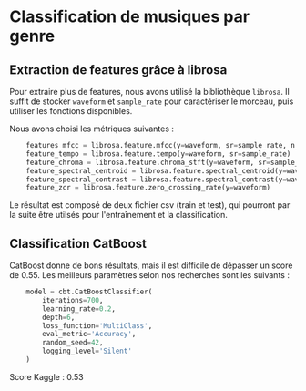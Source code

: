 # Classification de musiques par genre

## Extraction de features grâce à librosa

Pour extraire plus de features, nous avons utilisé la bibliothèque `librosa`. Il suffit de stocker `waveform` et `sample_rate` pour caractériser le morceau, puis utiliser les fonctions disponibles.

Nous avons choisi les métriques suivantes :

```python
    features_mfcc = librosa.feature.mfcc(y=waveform, sr=sample_rate, n_mfcc=20)
    feature_tempo = librosa.feature.tempo(y=waveform, sr=sample_rate)
    feature_chroma = librosa.feature.chroma_stft(y=waveform, sr=sample_rate, n_chroma=12)
    feature_spectral_centroid = librosa.feature.spectral_centroid(y=waveform, sr=sample_rate)
    feature_spectral_contrast = librosa.feature.spectral_contrast(y=waveform, sr=sample_rate)
    feature_zcr = librosa.feature.zero_crossing_rate(y=waveform)
```

Le résultat est composé de deux fichier csv (train et test), qui pourront par la suite être utilsés pour l'entraînement et la classification.

## Classification CatBoost

CatBoost donne de bons résultats, mais il est difficile de dépasser un score de 0.55. Les meilleurs paramètres selon nos recherches sont les suivants :

```python
    model = cbt.CatBoostClassifier(
        iterations=700,
        learning_rate=0.2,
        depth=6,
        loss_function='MultiClass',
        eval_metric='Accuracy',
        random_seed=42,
        logging_level='Silent'
    )
```

Score Kaggle : 0.53
